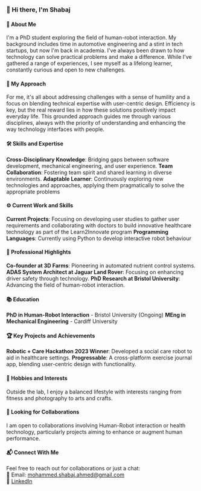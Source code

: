 ### 👋 Hi there, I'm Shabaj

<!--
**msahmed1/msahmed1** is a ✨ _special_ ✨ repository because its `README.md` (this file) appears on your GitHub profile.

Here are some ideas to get you started:

- 🔭 I’m currently working on ...
- 🌱 I’m currently learning ...
- 👯 I’m looking to collaborate on ...
- 🤔 I’m looking for help with ...
- 💬 Ask me about ...
- 📫 How to reach me: ...
- 😄 Pronouns: ...
- ⚡ Fun fact: ...
-->

#### 🌱 About Me
I'm a PhD student exploring the field of human-robot interaction. My background includes time in automotive engineering and a stint in tech startups, but now I'm back in academia. I've always been drawn to how technology can solve practical problems and make a difference. While I've gathered a range of experiences, I see myself as a lifelong learner, constantly curious and open to new challenges.

#### 🧩 My Approach
For me, it's all about addressing challenges with a sense of humility and a focus on blending technical expertise with user-centric design. Efficiency is key, but the real reward lies in how these solutions positively impact everyday life. This grounded approach guides me through various disciplines, always with the priority of understanding and enhancing the way technology interfaces with people.

#### 🛠 Skills and Expertise
**Cross-Disciplinary Knowledge**: Bridging gaps between software development, mechanical engineering, and user experience.
**Team Collaboration**: Fostering team spirit and shared learning in diverse environments.
**Adaptable Learner**: Continuously exploring new technologies and approaches, applying them pragmatically to solve the appropriate problems

#### ⚙️ Current Work and Skills
**Current Projects**: Focusing on developing user studies to gather user requirements and collaborating with doctors to build innovative healthcare technology as part of the Learn2Innovate program
**Programming Languages**: Currently using Python to develop interactive robot behaviour

#### 💼 Professional Highlights
**Co-founder at 3D Farms**: Pioneering in automated nutrient control systems.
**ADAS System Architect at Jaguar Land Rover**: Focusing on enhancing driver safety through technology.
**PhD Research at Bristol University**: Advancing the field of human-robot interaction.

#### 📚 Education
**PhD in Human-Robot Interaction** - Bristol University (Ongoing)
**MEng in Mechanical Engineering** - Cardiff University

#### 🏆 Key Projects and Achievements
**Robotic + Care Hackathon 2023 Winner**: Developed a social care robot to aid in healthcare settings.
**Progressable**: A cross-platform exercise journal app, blending user-centric design with functionality.

#### 🎨 Hobbies and Interests
Outside the lab, I enjoy a balanced lifestyle with interests ranging from fitness and photography to arts and crafts.

#### 🤝 Looking for Collaborations
I am open to collaborations involving Human-Robot interaction or health technology, particularly projects aiming to enhance or augment human performance.

#### 📬 Connect With Me
Feel free to reach out for collaborations or just a chat:  
   📧 Email: mohammed.shabaj.ahmed@gmail.com  
   🔗 [LinkedIn](https://www.linkedin.com/in/mohammed-shabaj-ahmed/)  

